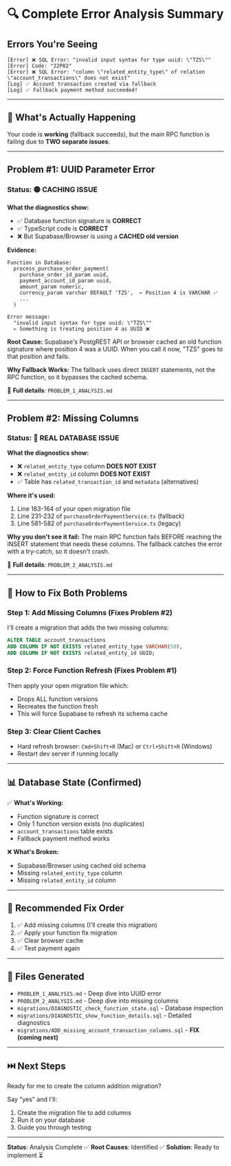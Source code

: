 # 🔍 Complete Error Analysis Summary

## Errors You're Seeing

```
[Error] ❌ SQL Error: "invalid input syntax for type uuid: \"TZS\""
[Error] Code: "22P02"
[Error] ❌ SQL Error: "column \"related_entity_type\" of relation \"account_transactions\" does not exist"
[Log] ✅ Account transaction created via fallback
[Log] ✅ Fallback payment method succeeded!
```

---

## 🎯 What's Actually Happening

Your code is **working** (fallback succeeds), but the main RPC function is failing due to **TWO separate issues**.

---

## Problem #1: UUID Parameter Error

### Status: 🟡 **CACHING ISSUE**

**What the diagnostics show:**
- ✅ Database function signature is **CORRECT**
- ✅ TypeScript code is **CORRECT**
- ❌ But Supabase/Browser is using a **CACHED old version**

**Evidence:**
```
Function in Database:
  process_purchase_order_payment(
    purchase_order_id_param uuid,
    payment_account_id_param uuid,
    amount_param numeric,
    currency_param varchar DEFAULT 'TZS',  ← Position 4 is VARCHAR ✅
    ...
  )

Error message:
  "invalid input syntax for type uuid: \"TZS\""
  ← Something is treating position 4 as UUID ❌
```

**Root Cause:** 
Supabase's PostgREST API or browser cached an old function signature where position 4 was a UUID. When you call it now, "TZS" goes to that position and fails.

**Why Fallback Works:**
The fallback uses direct `INSERT` statements, not the RPC function, so it bypasses the cached schema.

📄 **Full details**: `PROBLEM_1_ANALYSIS.md`

---

## Problem #2: Missing Columns

### Status: 🔴 **REAL DATABASE ISSUE**

**What the diagnostics show:**
- ❌ `related_entity_type` column **DOES NOT EXIST**
- ❌ `related_entity_id` column **DOES NOT EXIST**
- ✅ Table has `related_transaction_id` and `metadata` (alternatives)

**Where it's used:**
1. Line 163-164 of your open migration file
2. Line 231-232 of `purchaseOrderPaymentService.ts` (fallback)
3. Line 581-582 of `purchaseOrderPaymentService.ts` (legacy)

**Why you don't see it fail:**
The main RPC function fails BEFORE reaching the INSERT statement that needs these columns. The fallback catches the error with a try-catch, so it doesn't crash.

📄 **Full details**: `PROBLEM_2_ANALYSIS.md`

---

## 🔧 How to Fix Both Problems

### Step 1: Add Missing Columns (Fixes Problem #2)

I'll create a migration that adds the two missing columns:

```sql
ALTER TABLE account_transactions 
ADD COLUMN IF NOT EXISTS related_entity_type VARCHAR(50),
ADD COLUMN IF NOT EXISTS related_entity_id UUID;
```

### Step 2: Force Function Refresh (Fixes Problem #1)

Then apply your open migration file which:
- Drops ALL function versions
- Recreates the function fresh
- This will force Supabase to refresh its schema cache

### Step 3: Clear Client Caches

- Hard refresh browser: `Cmd+Shift+R` (Mac) or `Ctrl+Shift+R` (Windows)
- Restart dev server if running locally

---

## 📊 Database State (Confirmed)

✅ **What's Working:**
- Function signature is correct
- Only 1 function version exists (no duplicates)
- `account_transactions` table exists
- Fallback payment method works

❌ **What's Broken:**
- Supabase/Browser using cached old schema
- Missing `related_entity_type` column
- Missing `related_entity_id` column

---

## 🎯 Recommended Fix Order

1. ✅ Add missing columns (I'll create this migration)
2. ✅ Apply your function fix migration
3. ✅ Clear browser cache
4. ✅ Test payment again

---

## 📁 Files Generated

- `PROBLEM_1_ANALYSIS.md` - Deep dive into UUID error
- `PROBLEM_2_ANALYSIS.md` - Deep dive into missing columns
- `migrations/DIAGNOSTIC_check_function_state.sql` - Database inspection
- `migrations/DIAGNOSTIC_show_function_details.sql` - Detailed diagnostics
- `migrations/ADD_missing_account_transaction_columns.sql` - **FIX (coming next)**

---

## ⏭️ Next Steps

Ready for me to create the column addition migration?

Say "yes" and I'll:
1. Create the migration file to add columns
2. Run it on your database
3. Guide you through testing

---

**Status**: Analysis Complete ✅
**Root Causes**: Identified ✅
**Solution**: Ready to implement ⏳

